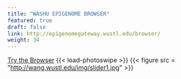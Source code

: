 ```yaml
---
title: "WASHU EPIGENOME BROWSER"
featured: true
draft: false
link: http://epigenomegateway.wustl.edu/browser/
weight: 34
---
```


[Try the Browser](http://epigenomegateway.wustl.edu/browser/)
{{< load-photoswipe >}}
{{< figure src = "http://wang.wustl.edu/img/slider1.jpg" >}}


